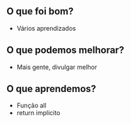 ## O que foi bom?
- Vários aprendizados

## O que podemos melhorar?
- Mais gente, divulgar melhor

## O que aprendemos?
- Função all
- return implicito

